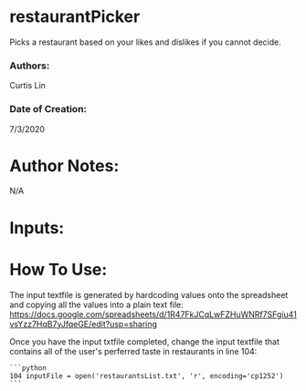 # restaurantPicker
 Picks a restaurant based on your likes and dislikes if you cannot decide.

 ### Authors:
 Curtis Lin

 ### Date of Creation: 
 7/3/2020

 # Author Notes: 
 N/A

  # Inputs:


 # How To Use:
  The input textfile is generated by hardcoding values onto the spreadsheet and copying all the values into a plain text file:
  https://docs.google.com/spreadsheets/d/1R47FkJCqLwFZHuWNRf7SFgiu41vsYzz7HqB7yJfqeGE/edit?usp=sharing
  
  Once you have the input txtfile completed, change the input textfile that contains all of the user's perferred taste in restaurants in line 104:

    ```python
    104 inputFile = open('restaurantsList.txt', 'r', encoding='cp1252')
    ```




